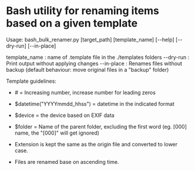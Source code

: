# Bash utility for renaming items based on a given template

Usage: bash_bulk_renamer.py [target_path] [template_name] [--help] [--dry-run] [--in-place]

template_name : name of .template file in the ./templates folders
--dry-run : Print output without applying changes
--in-place : Renames files without backup (default behaviour: move original files in a "backup" folder)


Template guidelines:

- \# = Increasing number, increase number for leading zeros
- $datetime("YYYYmmdd_hhss") = datetime in the indicated format
- $device = the device based on EXIF data
- $folder = Name of the parent folder, excluding the first word (eg. [000] name, the "[000]" will get ignored)

- Extension is kept the same as the origin file and converted to lower case.
- Files are renamed base on ascending time.